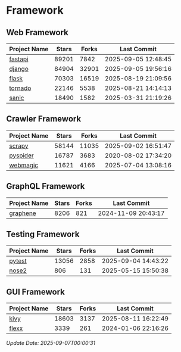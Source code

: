 # Framework

## Web Framework
| Project Name | Stars | Forks | Last Commit |
| ------------ | ----- | ----- | ----------- |
| [fastapi](https://github.com/fastapi/fastapi) | 89201 | 7842 | 2025-09-05 12:48:45 |
| [django](https://github.com/django/django) | 84904 | 32901 | 2025-09-05 19:56:16 |
| [flask](https://github.com/pallets/flask) | 70303 | 16519 | 2025-08-19 21:09:56 |
| [tornado](https://github.com/tornadoweb/tornado) | 22146 | 5538 | 2025-08-21 14:14:13 |
| [sanic](https://github.com/sanic-org/sanic) | 18490 | 1582 | 2025-03-31 21:19:26 |

## Crawler Framework
| Project Name | Stars | Forks | Last Commit |
| ------------ | ----- | ----- | ----------- |
| [scrapy](https://github.com/scrapy/scrapy) | 58144 | 11035 | 2025-09-02 16:51:47 |
| [pyspider](https://github.com/binux/pyspider) | 16787 | 3683 | 2020-08-02 17:34:20 |
| [webmagic](https://github.com/code4craft/webmagic) | 11621 | 4166 | 2025-07-04 13:08:16 |

## GraphQL Framework
| Project Name | Stars | Forks | Last Commit |
| ------------ | ----- | ----- | ----------- |
| [graphene](https://github.com/graphql-python/graphene) | 8206 | 821 | 2024-11-09 20:43:17 |

## Testing Framework
| Project Name | Stars | Forks | Last Commit |
| ------------ | ----- | ----- | ----------- |
| [pytest](https://github.com/pytest-dev/pytest) | 13056 | 2858 | 2025-09-04 14:43:22 |
| [nose2](https://github.com/nose-devs/nose2) | 806 | 131 | 2025-05-15 15:50:38 |

## GUI Framework
| Project Name | Stars | Forks | Last Commit |
| ------------ | ----- | ----- | ----------- |
| [kivy](https://github.com/kivy/kivy) | 18603 | 3137 | 2025-08-11 16:22:49 |
| [flexx](https://github.com/flexxui/flexx) | 3339 | 261 | 2024-01-06 22:16:26 |

*Update Date: 2025-09-07T00:00:31*